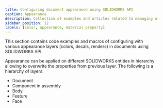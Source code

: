 ```yaml
---
title: Configuring document appearance using SOLIDWORKS API
caption: Appearance
description: Collection of examples and articles related to managing of appearance (e.g. color) in the documents using SOLIDWORKS API
sidebar_position: 12
labels: [color, appearance, material property]
---
```

This section contains code examples and macros of configuring with various appearance layers (colors, decals, renders) in documents using SOLIDWORKS API.

Appearance can be applied on different SOLIDWORKS entities in hierarchy allowing to overwrite the properties from previous layer. The following is a hierarchy of layers:

* Document
* Component in assembly
* Body
* Feature
* Face